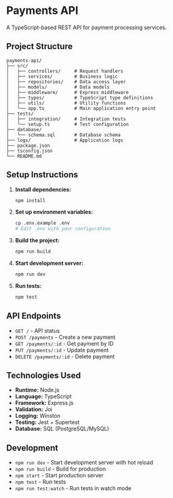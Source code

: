 # Payments API

A TypeScript-based REST API for payment processing services.

## Project Structure

```
payments-api/
├── src/
│   ├── controllers/     # Request handlers
│   ├── services/        # Business logic
│   ├── repositories/    # Data access layer
│   ├── models/          # Data models
│   ├── middleware/      # Express middleware
│   ├── types/           # TypeScript type definitions
│   ├── utils/           # Utility functions
│   └── app.ts           # Main application entry point
├── tests/
│   ├── integration/     # Integration tests
│   └── setup.ts         # Test configuration
├── database/
│   └── schema.sql       # Database schema
├── logs/                # Application logs
├── package.json
├── tsconfig.json
└── README.md
```

## Setup Instructions

1. **Install dependencies:**
   ```bash
   npm install
   ```

2. **Set up environment variables:**
   ```bash
   cp .env.example .env
   # Edit .env with your configuration
   ```

3. **Build the project:**
   ```bash
   npm run build
   ```

4. **Start development server:**
   ```bash
   npm run dev
   ```

5. **Run tests:**
   ```bash
   npm test
   ```

## API Endpoints

- `GET /` - API status
- `POST /payments` - Create a new payment
- `GET /payments/:id` - Get payment by ID
- `PUT /payments/:id` - Update payment
- `DELETE /payments/:id` - Delete payment

## Technologies Used

- **Runtime:** Node.js
- **Language:** TypeScript
- **Framework:** Express.js
- **Validation:** Joi
- **Logging:** Winston
- **Testing:** Jest + Supertest
- **Database:** SQL (PostgreSQL/MySQL)

## Development

- `npm run dev` - Start development server with hot reload
- `npm run build` - Build for production
- `npm start` - Start production server
- `npm test` - Run tests
- `npm run test:watch` - Run tests in watch mode